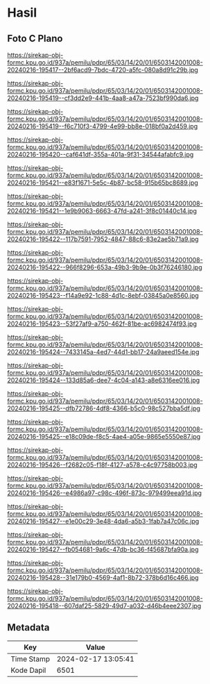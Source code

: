 # Hasil

## Foto C Plano

https://sirekap-obj-formc.kpu.go.id/937a/pemilu/pdpr/65/03/14/20/01/6503142001008-20240216-195417--2bf6acd9-7bdc-4720-a5fc-080a8d91c29b.jpg

https://sirekap-obj-formc.kpu.go.id/937a/pemilu/pdpr/65/03/14/20/01/6503142001008-20240216-195419--cf3dd2e9-441b-4aa8-a47a-7523bf990da6.jpg

https://sirekap-obj-formc.kpu.go.id/937a/pemilu/pdpr/65/03/14/20/01/6503142001008-20240216-195419--f6c710f3-4799-4e99-bb8e-018bf0a2d459.jpg

https://sirekap-obj-formc.kpu.go.id/937a/pemilu/pdpr/65/03/14/20/01/6503142001008-20240216-195420--caf641df-355a-401a-9f31-34544afabfc9.jpg

https://sirekap-obj-formc.kpu.go.id/937a/pemilu/pdpr/65/03/14/20/01/6503142001008-20240216-195421--e83f1671-5e5c-4b87-bc58-915b65bc8689.jpg

https://sirekap-obj-formc.kpu.go.id/937a/pemilu/pdpr/65/03/14/20/01/6503142001008-20240216-195421--1e9b9063-6663-47fd-a241-3f8c01440c14.jpg

https://sirekap-obj-formc.kpu.go.id/937a/pemilu/pdpr/65/03/14/20/01/6503142001008-20240216-195422--117b7591-7952-4847-88c6-83e2ae5b71a9.jpg

https://sirekap-obj-formc.kpu.go.id/937a/pemilu/pdpr/65/03/14/20/01/6503142001008-20240216-195422--966f8296-653a-49b3-9b9e-0b3f76246180.jpg

https://sirekap-obj-formc.kpu.go.id/937a/pemilu/pdpr/65/03/14/20/01/6503142001008-20240216-195423--f14a9e92-1c88-4d1c-8ebf-03845a0e8560.jpg

https://sirekap-obj-formc.kpu.go.id/937a/pemilu/pdpr/65/03/14/20/01/6503142001008-20240216-195423--53f27af9-a750-462f-81be-ac6982474f93.jpg

https://sirekap-obj-formc.kpu.go.id/937a/pemilu/pdpr/65/03/14/20/01/6503142001008-20240216-195424--7433145a-4ed7-44d1-bb17-24a9aeed154e.jpg

https://sirekap-obj-formc.kpu.go.id/937a/pemilu/pdpr/65/03/14/20/01/6503142001008-20240216-195424--133d85a6-dee7-4c04-a143-a8e6316ee016.jpg

https://sirekap-obj-formc.kpu.go.id/937a/pemilu/pdpr/65/03/14/20/01/6503142001008-20240216-195425--dfb72786-4df8-4366-b5c0-98c527bba5df.jpg

https://sirekap-obj-formc.kpu.go.id/937a/pemilu/pdpr/65/03/14/20/01/6503142001008-20240216-195425--e18c09de-f8c5-4ae4-a05e-9865e5550e87.jpg

https://sirekap-obj-formc.kpu.go.id/937a/pemilu/pdpr/65/03/14/20/01/6503142001008-20240216-195426--f2682c05-f18f-4127-a578-c4c97758b003.jpg

https://sirekap-obj-formc.kpu.go.id/937a/pemilu/pdpr/65/03/14/20/01/6503142001008-20240216-195426--e4986a97-c98c-496f-873c-979499eea91d.jpg

https://sirekap-obj-formc.kpu.go.id/937a/pemilu/pdpr/65/03/14/20/01/6503142001008-20240216-195427--e1e00c29-3e48-4da6-a5b3-1fab7a47c06c.jpg

https://sirekap-obj-formc.kpu.go.id/937a/pemilu/pdpr/65/03/14/20/01/6503142001008-20240216-195427--fb054681-9a6c-47db-bc36-f45687bfa90a.jpg

https://sirekap-obj-formc.kpu.go.id/937a/pemilu/pdpr/65/03/14/20/01/6503142001008-20240216-195428--31e179b0-4569-4af1-8b72-378b6d16c466.jpg

https://sirekap-obj-formc.kpu.go.id/937a/pemilu/pdpr/65/03/14/20/01/6503142001008-20240216-195418--607daf25-5829-49d7-a032-d46b4eee2307.jpg


## Metadata

| Key        | Value               |
| ---------- | ------------------- |
| Time Stamp | 2024-02-17 13:05:41 |
| Kode Dapil | 6501                |



